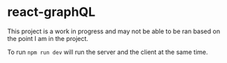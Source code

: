 # react-graphQL

This project is a work in progress and may not be able to be ran based on the point I am in the project. 

To run ```npm run dev``` will run the server and the client at the same time.